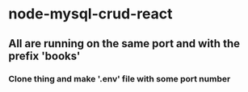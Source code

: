 # node-mysql-crud-react
## All are running on the same port and with the prefix 'books'
### Clone thing and make '.env' file with some port number
